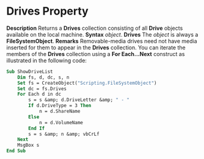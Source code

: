
# Drives Property



 **Description**
Returns a  **Drives** collection consisting of all **Drive** objects available on the local machine.
 **Syntax**
 _object_. **Drives**
The  _object_ is always a **FileSystemObject**.
 **Remarks**
Removable-media drives need not have media inserted for them to appear in the  **Drives** collection.
You can iterate the members of the  **Drives** collection using a **For Each...Next** construct as illustrated in the following code:



```vb
Sub ShowDriveList
    Dim fs, d, dc, s, n
    Set fs = CreateObject("Scripting.FileSystemObject")
    Set dc = fs.Drives
    For Each d in dc
        s = s &amp; d.DriveLetter &amp; " - " 
        If d.DriveType = 3 Then
            n = d.ShareName
        Else
            n = d.VolumeName
        End If
        s = s &amp; n &amp; vbCrLf
    Next
    MsgBox s
End Sub
```

